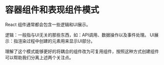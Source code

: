 # 容器组件和表现组件模式

React 组件通常都会包含一些逻辑和UI展示。

逻辑：一般指与UI无关的那些东西，如：API调用、数据操作以及事件处理。
UI展示：指渲染过程中创建的元素用来显示UI部分。

理解了这个模式能够更好的将耦合的组件改为可复用组件，按照这种方式创建组件可以帮助我们分离上述两个关注点。
